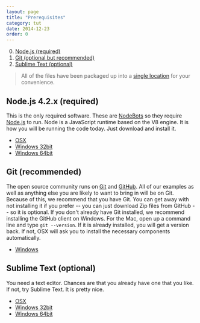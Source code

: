 ```yaml
---
layout: page
title: "Prerequisites"
category: tut
date: 2014-12-23
order: 0
---
```


0. [Node.js (required)](#nodejs)
0. [Git (optional but recommended)](#git)
0. [Sublime Text (optional)](#sublime)

> All of the files have been packaged up into a [single location](http://todomvc.com) for your convenience.

<a name="nodejs"></a>
## Node.js 4.2.x (required) 
This is the only required software.  These are [NodeBots](http://nodebots.io) so they require [Node.js](http://nodejs.org) to run. Node is a JavaScript runtime based on the V8 engine.  It is how you will be running the code today.  Just download and install it.

- [OSX](https://nodejs.org/dist/v4.2.3/node-v4.2.3.pkg)
- [Windows 32bit](https://nodejs.org/dist/v4.2.3/node-v4.2.3-x86.msi)
- [Windows 64bit](https://nodejs.org/dist/v4.2.3/node-v4.2.3-x64.msi)

<a name="git"></a>
## Git (recommended)
The open source community runs on [Git](http://git-scm.com/) and [GitHub](http://github.com).  All of our examples as well as anything else you are likely to want to bring in will be on Git.  Because of this, we recommend that you have Git.  You can get away with not installing it if you prefer -- you can just download Zip files from GitHub -- so it is optional.  If you don't already have Git installed, we recommend installing the GitHub client on Windows.  For the Mac, open up a command line and type `git --version`.  If it is already installed, you will get a version back.  If not, OSX will ask you to install the necessary components automatically.

- [Windows](https://github-windows.s3.amazonaws.com/GitHubSetup.exe)

<a name="sublime"></a>
## Sublime Text (optional)
You need a text editor.  Chances are that you already have one that you like.  If not, try Sublime Text.  It is pretty nice.

- [OSX](http://c758482.r82.cf2.rackcdn.com/Sublime%20Text%20Build%203083.dmg)
- [Windows 32bit](http://c758482.r82.cf2.rackcdn.com/Sublime%20Text%20Build%203083%20Setup.exe)
- [Windows 64bit](http://c758482.r82.cf2.rackcdn.com/Sublime%20Text%20Build%203083%20x64%20Setup.exe)

